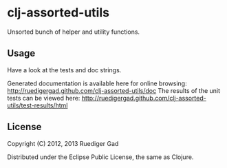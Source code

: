 clj-assorted-utils
==================

Unsorted bunch of helper and utility functions.

## Usage

Have a look at the tests and doc strings.

Generated documentation is available here for online browsing: http://ruedigergad.github.com/clj-assorted-utils/doc
The results of the unit tests can be viewed here: http://ruedigergad.github.com/clj-assorted-utils/test-results/html

## License

Copyright (C) 2012, 2013 Ruediger Gad

Distributed under the Eclipse Public License, the same as Clojure.

